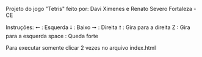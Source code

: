 Projeto do jogo "Tetris" feito por: Davi Ximenes e Renato Severo
Fortaleza - CE

Instruções:
 🠔 : Esquerda
 🠗  : Baixo
 🠖 : Direita
 🠕  : Gira para a direita
 Z  : Gira para a esquerda
 space : Queda forte
 
 Para executar somente clicar 2 vezes no arquivo index.html


